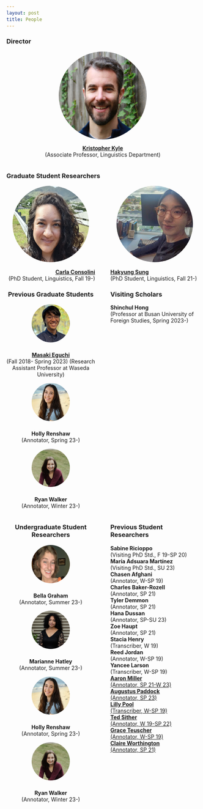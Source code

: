 ```yaml
---
layout: post
title: People
---
```


### Director

<div style="display: flex; flex-direction: column; align-items: center;">
  <div style="height: 230px; width: 230px; overflow: hidden; border-radius: 50%;">
    <img src="images/Kyle_Bio.jpg" style="height: 100%;">
  </div>
  <p style="text-align: center;">
    <a href="https://kristopherkyle.github.io/professional-webpage/" target="_blank">
      <strong>Kristopher Kyle</strong>
    </a><br>(Associate Professor, Linguistics Department)
  </p>
</div>

### Graduate Student Researchers

<div style="display: flex; justify-content: center;">
  <div style="flex: 1; padding-right: 20px; text-align: right;">
    <a href="https://www.carlaconsolini.com/" target="_blank">
      <div style="height: 200px; width: 200px; overflow: hidden; border-radius: 50%; margin: 0 auto;">
        <img src="images/carla.png" style="height: 100%;">
      </div>
    <br>
    <strong>Carla Consolini</strong>
    <br>
    </a>
    <span>(PhD Student, Linguistics, Fall 19-)</span>
  </div>
  <div style="flex: 1; padding-left: 20px; text-align: left;">
    <a href="https://hksung.github.io/" target="_blank">
      <div style="height: 200px; width: 200px; overflow: hidden; border-radius: 50%; margin: 0 auto;">
        <img src="images/hakyung_bio_pic.jpeg" style="height: 100%;">
      </div>
    <br>
    <strong>Hakyung Sung</strong>
    <br>
    </a>      
    <span>(PhD Student, Linguistics, Fall 21-)</span>
  </div>
</div>
<div style="display: flex;">
  <div style="flex: 1; padding-right: 20px; text-align: center;">
   <h3>Previous Graduate Students</h3>
    <div style="display: flex; flex-direction: column; align-items: center;">
    <div style="height: 100px; width: 100px; overflow: hidden; border-radius: 50%; margin-bottom: 10px;">
        <img src="images/masaki_2023-edit.jpg" style="height: 100%;">
       </div>
       <p style="text-align: center;">
         <a href="https://masakieguchi.weebly.com/" target="_blank"><strong>Masaki Eguchi</strong></a><br>
         (Fall 2018- Spring 2023) (Research Assistant Professor at Waseda University)
       </p>      
    </div>
    <div style="display: flex; flex-direction: column; align-items: center;">
      <div style="height: 100px; width: 100px; overflow: hidden; border-radius: 50%; margin-bottom: 10px;">
        <img src="images/holly.jpg" style="height: 100%;">
      </div>
      <p style="text-align: center;">
        <strong>Holly Renshaw</strong><br>
        (Annotator, Spring 23-)
      </p>
    </div>
    <div style="display: flex; flex-direction: column; align-items: center;">
      <div style="height: 100px; width: 100px; overflow: hidden; border-radius: 50%; margin-bottom: 10px;">
        <img src="images/ryan.jpg" style="height: 100%;">
      </div>
      <p style="text-align: center;">
        <strong>Ryan Walker</strong><br>
        (Annotator, Winter 23-)
      </p>
    </div>
  </div>
  <div style="flex: 1; padding-left: 20px; text-align: left;">
    <h3>Visiting Scholars</h3>
    <p>
      <strong>Shinchul Hong</strong><br>
      (Professor at Busan University of Foreign Studies, Spring 2023-)<br>  
    </p>
  </div>
</div>
</div>
<div style="display: flex;">
  <div style="flex: 1; padding-right: 20px; text-align: center;">
    <h3>Undergraduate Student Researchers</h3>
    <div style="display: flex; flex-direction: column; align-items: center;">
      <div style="height: 100px; width: 100px; overflow: hidden; border-radius: 50%; margin-bottom: 10px;">
        <img src="images/bg-edit.jpeg" style="height: 100%;">
      </div>
      <p style="text-align: center;">
        <strong>Bella Graham</strong><br>
        (Annotator, Summer 23-)
      </p>
    </div>
    <div style="display: flex; flex-direction: column; align-items: center;">
      <div style="height: 100px; width: 100px; overflow: hidden; border-radius: 50%; margin-bottom: 10px;">
        <img src="images/mh-edit.png" style="height: 100%;">
      </div>
      <p style="text-align: center;">
        <strong>Marianne Hatley</strong><br>
        (Annotator, Summer 23-)
      </p>      
    </div>
    <div style="display: flex; flex-direction: column; align-items: center;">
      <div style="height: 100px; width: 100px; overflow: hidden; border-radius: 50%; margin-bottom: 10px;">
        <img src="images/holly.jpg" style="height: 100%;">
      </div>
      <p style="text-align: center;">
        <strong>Holly Renshaw</strong><br>
        (Annotator, Spring 23-)
      </p>
    </div>
    <div style="display: flex; flex-direction: column; align-items: center;">
      <div style="height: 100px; width: 100px; overflow: hidden; border-radius: 50%; margin-bottom: 10px;">
        <img src="images/ryan.jpg" style="height: 100%;">
      </div>
      <p style="text-align: center;">
        <strong>Ryan Walker</strong><br>
        (Annotator, Winter 23-)
      </p>
    </div>
  </div>
  <div style="flex: 1; padding-left: 20px; text-align: left;">
    <h3>Previous Student Researchers</h3>
    <p>
      <strong>Sabine Ricioppo</strong><br>
      (Visiting PhD Std., F 19-SP 20)<br>
      <strong>María Adsuara Martínez</strong><br>
      (Visiting PhD Std., SU 23)<br>
      <strong>Chasen Afghani</strong><br>
      (Annotator, W-SP 19)<br>
      <strong>Charles Baker-Rozell</strong><br>
      (Annotator, SP 21)<br>
      <strong>Tyler Demmon</strong><br>
      (Annotator, SP 21)<br>
      <strong>Hana Dussan</strong><br>
      (Annotator, SP-SU 23)<br>
      <strong>Zoe Haupt</strong><br>
      (Annotator, SP 21)<br>
      <strong>Stacia Henry</strong><br>
      (Transcriber, W 19)<br>
      <strong>Reed Jordan</strong><br>
      (Annotator, W-SP 19)<br>
      <strong>Yancee Larson</strong><br>
      (Transcriber, W-SP 19)<br>
      <strong><a href="https://amille929.github.io" target="_blank">Aaron Miller</strong><br>
      (Annotator, SP 21-W 23)<br>
      <strong>Augustus Paddock</strong><br>
      (Annotator, SP 23)<br> 
      <strong>Lilly Pool</strong><br>
      (Transcriber, W-SP 19)<br>
      <strong>Ted Sither</strong><br>
      (Annotator, W 19-SP 22)<br>
      <strong>Grace Teuscher</strong><br> 
      (Annotator, W-SP 19)<br>
      <strong>Claire Worthington</strong><br> 
      (Annotator, SP 21)<br>
    </p>
  </div>
</div>
